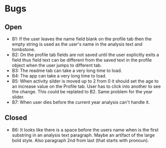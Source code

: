 #  Bugs

## Open

- B1: If the user leaves the name field blank on the profile tab then the empty string is used as the user's name in the analysis text and tombstone.
- B2: On the profile tab fields are not saved until the user explicitly exits a field thus field text can be different from the saved text in the profile object when the user jumps to different tab.
- B3: The readme tab can take a very long time to load.
- B4: The app can take a very long time to load.
- B5: When activity silder is moved up to 2 from 0 it should set the age to an increase value on the Profile tab. User has to click into another to see the change. This could be replated to B2. Same problem for the year slider.
- B7: When user dies before the current year analysis can't handle it. 

## Closed
- B6: It looks like there is a space before the users name when is the first substring in an analysis text paragraph. Maybe an artifact of the large bold style. Also paragraph 2nd from last (that starts with pronoun).

